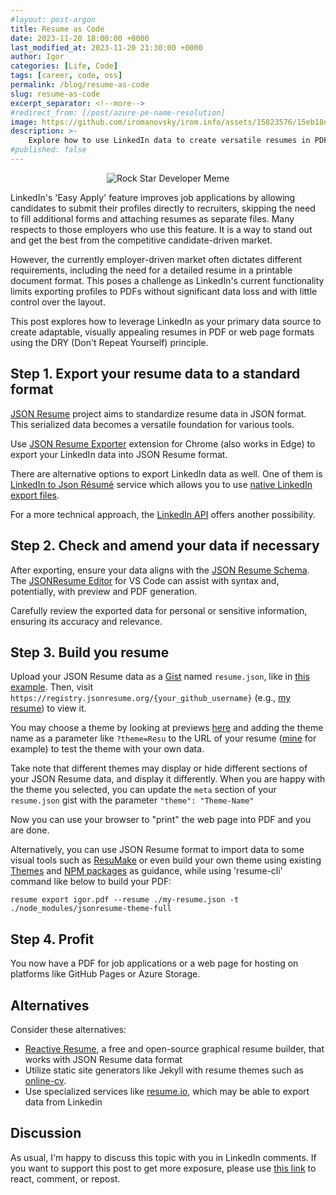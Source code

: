 ```yaml
---
#layout: post-argon
title: Resume as Code
date: 2023-11-20 18:00:00 +0000
last_modified_at: 2023-11-20 21:30:00 +0000
author: Igor
categories: [Life, Code]
tags: [career, code, oss]
permalink: /blog/resume-as-code
slug: resume-as-code
excerpt_separator: <!--more-->
#redirect_from: [/post/azure-pe-name-resolution]
image: https://github.com/iromanovsky/irom.info/assets/15823576/15eb18df-9c96-401d-b88d-14aa1ccb96a7
description: >-
    Explore how to use LinkedIn data to create versatile resumes in PDF/web formats, overcoming limitations of LinkedIn's export function
#published: false
---
```

<div style="text-align: center">

![Rock Star Developer Meme](https://github.com/iromanovsky/irom.info/assets/15823576/15eb18df-9c96-401d-b88d-14aa1ccb96a7)

</div>

LinkedIn's 'Easy Apply' feature improves job applications by allowing candidates to submit their profiles directly to recruiters, skipping the need to fill additional forms and attaching resumes as separate files. Many respects to those employers who use this feature. It is a way to stand out and get the best from the competitive candidate-driven market.

However, the currently employer-driven market often dictates different requirements, including the need for a detailed resume in a printable document format.  This poses a challenge as LinkedIn's current functionality limits exporting profiles to PDFs without significant data loss and with little control over the layout.

This post explores how to leverage LinkedIn as your primary data source to create adaptable, visually appealing resumes in PDF or web page formats using the DRY (Don't Repeat Yourself) principle.

<!--more-->

## Step 1. Export your resume data to a standard format

[JSON Resume](https://jsonresume.org/) project aims to standardize resume data in JSON format. This serialized data becomes a versatile foundation for various tools.

Use [JSON Resume Exporter](https://chrome.google.com/webstore/detail/json-resume-exporter/caobgmmcpklomkcckaenhjlokpmfbdec) extension for Chrome (also works in Edge) to export your LinkedIn data into JSON Resume format.

There are alternative options to export LinkedIn data as well. One of them is [LinkedIn to Json Résumé](https://jmperezperez.com/linkedin-to-json-resume/) service which allows you to use [native LinkedIn export files](https://www.linkedin.com/help/linkedin/answer/a1339364/downloading-your-account-data).

For a more technical approach, the [LinkedIn API](https://learn.microsoft.com/en-us/linkedin/shared/integrations/people/profile-api) offers another possibility.

## Step 2. Check and amend your data if necessary

After exporting, ensure your data aligns with the [JSON Resume Schema](https://jsonresume.org/schema/). The [JSONResume Editor](https://marketplace.visualstudio.com/items?itemName=reflog.jsonresume) for VS Code can assist with syntax and, potentially, with preview and PDF generation.

Carefully review the exported data for personal or sensitive information, ensuring its accuracy and relevance.

## Step 3. Build you resume


Upload your JSON Resume data as a [Gist](https://gist.github.com/) named `resume.json`, like in [this example](https://gist.github.com/iromanovsky/1437d070ab6bc06164b9e2aed6ca7a39). Then, visit `https://registry.jsonresume.org/{your_github_username}` (e.g., [my resume](https://registry.jsonresume.org/iromanovsky)) to view it.

You may choose a theme by looking at previews [here](https://registry.jsonresume.org/themes) and adding the theme name as a parameter like `?theme=Resu` to the URL of your resume ([mine](https://registry.jsonresume.org/iromanovsky?theme=Resu) for example) to test the theme with your own data.

Take note that different themes may display or hide different sections of your JSON Resume data, and display it differently. When you are happy with the theme you selected, you can update the `meta` section of your `resume.json` gist with the parameter `"theme": "Theme-Name"`

Now you can use your browser to "print" the web page into PDF and you are done.

Alternatively, you can use JSON Resume format to import data to some visual tools such as [ResuMake](https://resumake.io/) or even build your own theme using existing [Themes](https://jsonresume.org/themes/) and [NPM packages](https://www.npmjs.com/search?ranking=maintenance&q=jsonresume-theme) as guidance, while using 'resume-cli' command like below to build your PDF:

```
resume export igor.pdf --resume ./my-resume.json -t ./node_modules/jsonresume-theme-full
```

## Step 4. Profit

You now have a PDF for job applications or a web page for hosting on platforms like GitHub Pages or Azure Storage.

## Alternatives

Consider these alternatives:

- [Reactive Resume](https://rxresu.me/), a free and open-source graphical resume builder, that works with JSON Resume data format
- Utilize static site generators like Jekyll with resume themes such as [online-cv](https://github.com/sharu725/online-cv).
- Use specialized services like [resume.io](https://resume.io/), which may be able to export data from Linkedin

## Discussion

As usual, I'm happy to discuss this topic with you in LinkedIn comments. If you want to support this post to get more exposure, please use [this link]() to react, comment, or repost.
